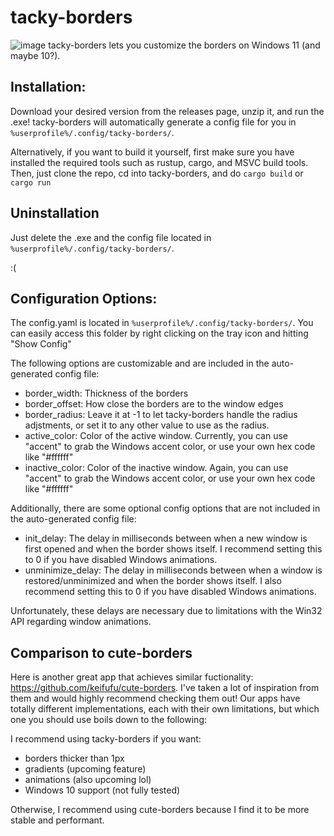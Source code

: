 # tacky-borders

![image](https://github.com/user-attachments/assets/e1786c07-4168-42ca-8ada-ccbabcf74a63)
tacky-borders lets you customize the borders on Windows 11 (and maybe 10?).

## Installation:
Download your desired version from the releases page, unzip it, and run the .exe! tacky-borders will automatically generate a config file for you in ```%userprofile%/.config/tacky-borders/```.

Alternatively, if you want to build it yourself, first make sure you have installed the required tools such as rustup, cargo, and MSVC build tools. Then, just clone the repo, cd into tacky-borders, and do ```cargo build``` or ```cargo run```

## Uninstallation
Just delete the .exe and the config file located in ```%userprofile%/.config/tacky-borders/```.

:(

## Configuration Options:
The config.yaml is located in ```%userprofile%/.config/tacky-borders/```. You can easily access this folder by right clicking on the tray icon and hitting "Show Config"

The following options are customizable and are included in the auto-generated config file:
- border_width: Thickness of the borders
- border_offset: How close the borders are to the window edges
- border_radius: Leave it at -1 to let tacky-borders handle the radius adjstments, or set it to any other value to use as the radius.
- active_color: Color of the active window. Currently, you can use "accent" to grab the Windows accent color, or use your own hex code like "#ffffff"
- inactive_color: Color of the inactive window. Again, you can use "accent" to grab the Windows accent color, or use your own hex code like "#ffffff"

Additionally, there are some optional config options that are not included in the auto-generated config file:
- init_delay: The delay in milliseconds between when a new window is first opened and when the border shows itself. I recommend setting this to 0 if you have disabled Windows animations.
- unminimize_delay: The delay in milliseconds between when a window is restored/unminimized and when the border shows itself. I also recommend setting this to 0 if you have disabled Windows animations.

Unfortunately, these delays are necessary due to limitations with the Win32 API regarding window animations.

## Comparison to cute-borders
Here is another great app that achieves similar fuctionality: https://github.com/keifufu/cute-borders. I've taken a lot of inspiration from them and would highly recommend checking them out! Our apps have totally different implementations, each with their own limitations, but which one you should use boils down to the following:

I recommend using tacky-borders if you want:
- borders thicker than 1px
- gradients (upcoming feature)
- animations (also upcoming lol)
- Windows 10 support (not fully tested)

Otherwise, I recommend using cute-borders because I find it to be more stable and performant.
